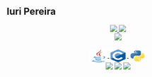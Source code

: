 ## Iuri Pereira
 <div align="center" style="display: block">
  <a href="https://github.com/iuriapereira">
  <img height="180em" src="https://github-readme-stats.vercel.app/api?username=iuriapereira&show_icons=true&theme=material-palenight&include_all_commits=true&count_private=true"/>
  <img height="180em" src="https://github-readme-stats.vercel.app/api/top-langs/?username=iuriapereira&layout=compact&langs_count=16&theme=material-palenight"/>
</div>

<div align="center" style="display: block">
  <a href="https://github.com/iuriapereira">
  <img height="180em" src="https://github-readme-stats.vercel.app/api/pin/?username=iuriapereira&repo=sistema-mecanico&theme=material-palenight"/>
</div>
   
<div align="center" style="display: block"><br>
  <img align="center" alt="Iuri-Java" height="30" width="40" src="https://raw.githubusercontent.com/devicons/devicon/master/icons/java/java-original.svg">
  <img align="center" alt="Iuri-C" height="30" width="40" src="https://raw.githubusercontent.com/devicons/devicon/master/icons/c/c-original.svg">
  <img align="center" alt="Iuri-Python" height="30" width="40" src="https://raw.githubusercontent.com/devicons/devicon/master/icons/python/python-original.svg">
</div>
 
<div align="center" style="display: block"> 
  <a href="https://www.linkedin.com/in/iuri-almeida-pereira/" target="_blank"><img src="https://img.shields.io/badge/-LinkedIn-%230077B5?style=for-the-badge&logo=linkedin&logoColor=white" target="_blank"></a>
  <a href = "mailto:iuri.cm1997@hotmail.com"><img src="https://img.shields.io/badge/-Gmail-%23333?style=for-the-badge&logo=gmail&logoColor=white" target="_blank"></a>
  <a href="https://instagram.com/iuriapereira" target="_blank"><img src="https://img.shields.io/badge/-Instagram-%23E4405F?style=for-the-badge&logo=instagram&logoColor=white" target="_blank"></a>
</div>
